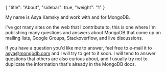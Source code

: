{
    "title": "About",
    "sidebar": true,
    "weight": "1"
}

<p class="message">
My name is Asya Kamsky and work with and for MongoDB.

I've got many sites on the web that I contribute to, this is one where I'm
publishing many questions and answers about MongoDB that come up on mailing lists, Google Groups, Stackoverflow, and live discussions.  

If you have a question you'd like me to answer, feel free to e-mail it to asya@mongodb.com and I will try to get to it soon.  I will tend to answer questions that others are also curious about, and I usually try not to duplicate the information that's already in the MongoDB docs.
</p>
